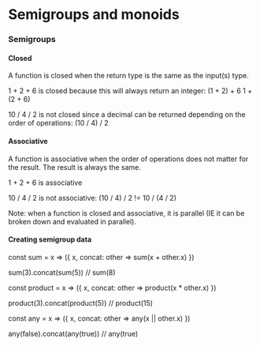 # Semigroups and monoids

### Semigroups

#### Closed
A function is closed when the return type is the same as the input(s) type.

1 + 2 + 6 is closed because this will always return an integer:
(1 + 2) + 6
1 + (2 + 6)

10 / 4 / 2 is not closed since a decimal can be returned depending on the order of operations:
(10 / 4) / 2

#### Associative
A function is associative when the order of operations does not matter for the result. The result is always the same.

1 + 2 + 6 is associative

10 / 4 / 2 is not associative:
(10 / 4) / 2 != 10 / (4 / 2)

Note: when a function is closed and associative, it is parallel (IE it can be broken down and evaluated in parallel).

#### Creating semigroup data

const sum = x => ({
    x,
    concat: other =>
        sum(x + other.x)
})

sum(3).concat(sum(5)) // sum(8)

const product = x => ({
    x,
    concat: other =>
        product(x * other.x)
})

product(3).concat(product(5)) // product(15)

const any = x => ({
    x,
    concat: other =>
        any(x || other.x)
})

any(false).concat(any(true)) // any(true)
